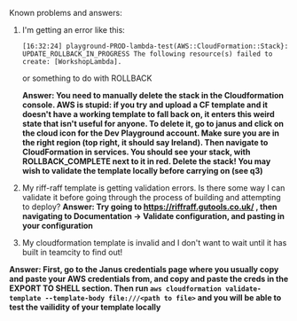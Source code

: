 Known problems and answers:

1. I'm getting an error like this:
    ```
    [16:32:24] playground-PROD-lambda-test(AWS::CloudFormation::Stack}: UPDATE_ROLLBACK_IN_PROGRESS The following resource(s) failed to create: [WorkshopLambda].
    ```

    or something to do with ROLLBACK

    __Answer: You need to manually delete the stack in the Cloudformation console. AWS is stupid: if you try and upload a CF template and it doesn't have a working template to fall back on, it enters this weird state that isn't useful for anyone. To delete it, go to janus and click on the cloud icon for the Dev Playground account. Make sure you are in the right region (top right, it should say Ireland). Then navigate to CloudFormation in services. You should see your stack, with ROLLBACK_COMPLETE next to it in red. Delete the stack! You may wish to validate the template locally before carrying on (see q3)__




2. My riff-raff template is getting validation errors. Is there some way I can validate it before going through the process of building and attempting to deploy?
    __Answer: Try going to https://riffraff.gutools.co.uk/ , then navigating to Documentation -> Validate configuration, and pasting in your configuration__


3. My cloudformation template is invalid and I don't want to wait until it has built in teamcity to find out!

__Answer: First, go to the Janus credentials page where you usually copy and paste your AWS credentials from, and copy and paste the creds in the EXPORT TO SHELL section. Then run `aws cloudformation validate-template --template-body file:///<path to file>` and you will be able to test the vailidity of your template locally__
